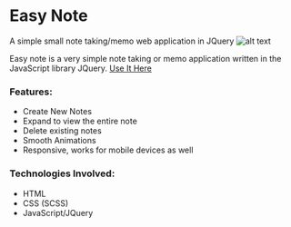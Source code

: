 # Easy Note
A simple small note taking/memo web application in JQuery
![alt text](https://image.ibb.co/fWOoia/screencapture_localhost_8000_1504551409531.png "Easy Note Screenshot")

Easy note is a very simple note taking or memo application written in the JavaScript library JQuery.
[Use It Here](darrionramdin.github.io/easy-note)

### Features:
* Create New Notes
* Expand to view the entire note
* Delete existing notes
* Smooth Animations
* Responsive, works for mobile devices as well

### Technologies Involved:
* HTML
* CSS (SCSS)
* JavaScript/JQuery
